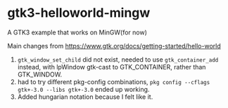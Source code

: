 # gtk3-helloworld-mingw
A GTK3 example that works on MinGW(for now)

Main changes from https://www.gtk.org/docs/getting-started/hello-world

1. `gtk_window_set_child` did not exist, needed to use `gtk_container_add` instead, with lpWindow gtk-cast to GTK_CONTAINER, rather than GTK_WINDOW.
2. had to try different pkg-config combinations, `pkg config --cflags gtk+-3.0 --libs gtk+-3.0` ended up working.
3. Added hungarian notation because I felt like it.

